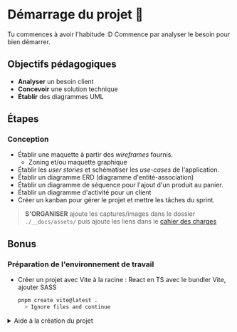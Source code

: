 # Démarrage du projet 🚀

Tu commences à avoir l'habitude :D Commence par analyser le besoin pour bien démarrer.

## Objectifs pédagogiques

- **Analyser** un besoin client
- **Concevoir** une solution technique
- **Établir** des diagrammes UML

## Étapes

### Conception

- Établir une maquette à partir des _wireframes_ fournis.
  - Zoning et/ou maquette graphique
- Établir les _user stories_ et schématiser les _use-cases_ de l'application.
- Établir un diagramme ERD (diagramme d'entité-association)
- Établir un diagramme de séquence pour l'ajout d'un produit au panier.
- Établir un diagramme d'activité pour un client
- Créer un kanban pour gérer le projet et mettre les tâches du sprint.

> **S'ORGANISER** ajoute les captures/images dans le dossier `./__docs/assets/`
> puis ajoute les liens dans le [cahier des charges](../CDCF.md)

## Bonus

### Préparation de l'environnement de travail

- Créer un projet avec Vite à la racine :
  React en TS avec le bundler Vite, ajouter SASS

  ```bash
  pnpm create vite@latest .
    > Ignore files and continue
  ```

<details>
  <summary>Aide à la création du projet</summary>

    - initialiser un projet avec Vite :
    
    ```bash
    pnpm create vite@latest .
    pnpm i
    pnpm add -D sass
    ```
</details>
